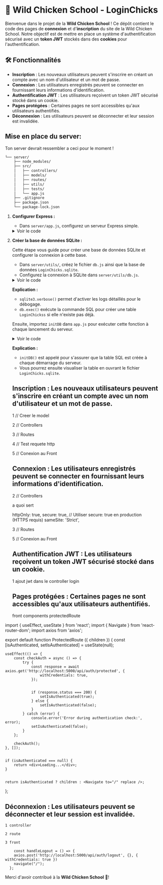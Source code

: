 # 🐔 Wild Chicken School - LoginChicks

Bienvenue dans le projet de la **Wild Chicken School** ! Ce dépôt contient le code des pages de **connexion** et d'**inscription** du site de la Wild Chicken School. Notre objectif est de mettre en place un système d'authentification sécurisé avec un **token JWT** stockés dans des **cookies** pour l'authentification.


## 🛠️ Fonctionnalités

- **Inscription** : Les nouveaux utilisateurs peuvent s'inscrire en créant un compte avec un nom d'utilisateur et un mot de passe.
- **Connexion** : Les utilisateurs enregistrés peuvent se connecter en fournissant leurs informations d'identification.
- **Authentification JWT** : Les utilisateurs reçoivent un token JWT sécurisé stocké dans un cookie.
- **Pages protégées** : Certaines pages ne sont accessibles qu'aux utilisateurs authentifiés.
- **Déconnexion** : Les utilisateurs peuvent se déconnecter et leur session est invalidée.


## Mise en place du server:

Ton server devrait ressembler a ceci pour le moment ! 

```bash
└── server/
    ├── node_modules/
    ├── src/
    │   ├── controllers/ 
    │   ├── models/       
    │   ├── routes/   
    │   ├── utils/         
    │   ├── tests/        
    │   └── app.js    
    ├── .gitignore               
    ├── package.json
    └── package-lock.json
```

1. **Configurer Express :**

   - Dans `server/app.js`, configurez un serveur Express simple.

   <details>
   <summary>Voir le code</summary>

   ```javascript
   import express from 'express';
   import cors from "cors"

   const app = express();
   const PORT = process.env.PORT || 5000;

   app.use(cors())
   app.use(express.json());
   
   app.listen(PORT, () => {
       console.log(`Server is running on port ${PORT}`);
   });
   ```

   </details>


2. **Créer la base de données SQLite :**

   Cette étape vous guide pour créer une base de données SQLite et configurer la connexion à cette base.

   - Dans `server/utils/`, créez le fichier `db.js` ainsi que la base de données `LoginChicks.sqlite`.
   - Configurez la connexion à SQLite dans `server/utils/db.js`.

   <details>
   <summary>Voir le code</summary>

   ```javascript
   import sqlite3 from "sqlite3";

   sqlite3.verbose();

   export const db = new sqlite3.Database('./src/utils/LoginChicks.sqlite');

   export const initDB = () => {
       const sqlContent = `
           CREATE TABLE IF NOT EXISTS users (
    id INTEGER PRIMARY KEY AUTOINCREMENT,
    username TEXT UNIQUE,
    password TEXT
           )
       `;

       db.exec(sqlContent, (err) => {
           if (err) {
               console.log(`Failed to load SQL query: ${err}`);
           } else {
               console.log(`SQL content loaded`);
           }
       });
   };
   ```

   </details>

   **Explication :**
   - `sqlite3.verbose()` permet d'activer les logs détaillés pour le débogage.
   - `db.exec()` exécute la commande SQL pour créer une table `LoginChickss` si elle n'existe pas déjà.

   Ensuite, importez `initDB` dans `app.js` pour exécuter cette fonction à chaque lancement du serveur.

   <details>
   <summary>Voir le code</summary>

   ```javascript
   import express from "express";
   import cors from "cors"
   import { initDB } from "./utils/db.js";

   const app = express();
   const PORT = process.env.PORT || 5000;

    app.use(cors())
   app.use(express.json());

   initDB();

   app.listen(PORT, () => {
       console.log(`Server is running on port ${PORT}`);
   });
   ```

   </details>

   **Explication :**
   - `initDB()` est appelé pour s'assurer que la table SQL est créée à chaque démarrage du serveur.
   - Vous pourrez ensuite visualiser la table en ouvrant le fichier `LoginChicks.sqlite`.


   ## Inscription : Les nouveaux utilisateurs peuvent s'inscrire en créant un compte avec un nom d'utilisateur et un mot de passe.

   1 // Creer le model 

   2 // Controllers

   3 // Routes

   4 // Test requete http

   5 // Conexion au Front   



   ## Connexion : Les utilisateurs enregistrés peuvent se connecter en fournissant leurs informations d'identification.

   2 // Controllers


   a quoi sert 

    httpOnly: true,
    secure: true, // Utiliser secure: true en production (HTTPS requis)
    sameSite: 'Strict',

   3 // Routes

   5 // Conexion au Front   


   ## Authentification JWT : Les utilisateurs reçoivent un token JWT sécurisé stocké dans un cookie.

   1 ajout jwt dans le controller login

   ## Pages protégées : Certaines pages ne sont accessibles qu'aux utilisateurs authentifiés.

   front components protectedRoute 

import { useEffect, useState } from 'react';
import { Navigate } from 'react-router-dom';
import axios from 'axios';

export default function ProtectedRoute ({ children })  {
    const [isAuthenticated, setIsAuthenticated] = useState(null);

    useEffect(() => {
        const checkAuth = async () => {
            try {
                const response = await axios.get('http://localhost:5000/api/auth/protected', {
                    withCredentials: true, 
                });

                
                if (response.status === 200) {
                    setIsAuthenticated(true);
                } else {
                    setIsAuthenticated(false);
                }
            } catch (error) {
                console.error('Error during authentication check:', error);
                setIsAuthenticated(false); 
            }
        };

        checkAuth();
    }, []);

  
    if (isAuthenticated === null) {
        return <div>Loading...</div>;
    }

  
    return isAuthenticated ? children : <Navigate to="/" replace />;
};


   ## Déconnexion : Les utilisateurs peuvent se déconnecter et leur session est invalidée.

    1 controller 

    2 route 

    3 front 

    	const handleLogout = () => {
		axios.post('http://localhost:5000/api/auth/logout', {}, { withCredentials: true })
		navigate("/");
	  };





Merci d'avoir contribué à la **Wild Chicken School** 🐔!